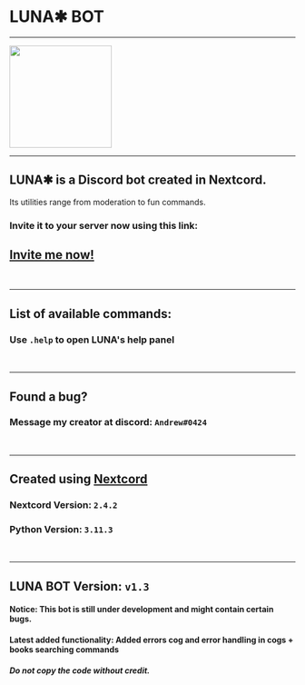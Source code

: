 # LUNA✱ BOT
<hr>
<img style="height:180px" src="https://i.ibb.co/jrNLFw2/lunatrans.png"/>

<hr>

## **LUNA✱ is a Discord bot created in Nextcord.** 
Its utilities range from moderation to fun commands. 

### Invite it to your server now using this link:

## [Invite me now!](https://discord.com/api/oauth2/authorize?client_id=1108328414823317504&permissions=8&scope=bot)

<br>
<hr>

## List of available commands:
### Use `.help` to open LUNA's help panel

<br>
<hr>

## Found a bug?
### Message my creator at discord: `Andrew#0424`

<br>
<hr>

## Created using [Nextcord](https://docs.nextcord.dev/en/stable/)
### Nextcord Version: `2.4.2`
### Python Version: `3.11.3`

<br>
<hr>

## LUNA BOT Version: `v1.3`
#### Notice: This bot is still under development and might contain certain bugs.
#### Latest added functionality: Added errors cog and error handling in cogs + books searching commands
##### Do not copy the code without credit.